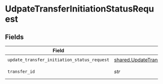 # UdpateTransferInitiationStatusRequest


## Fields

| Field                                                                                                        | Type                                                                                                         | Required                                                                                                     | Description                                                                                                  | Example                                                                                                      |
| ------------------------------------------------------------------------------------------------------------ | ------------------------------------------------------------------------------------------------------------ | ------------------------------------------------------------------------------------------------------------ | ------------------------------------------------------------------------------------------------------------ | ------------------------------------------------------------------------------------------------------------ |
| `update_transfer_initiation_status_request`                                                                  | [shared.UpdateTransferInitiationStatusRequest](../../models/shared/updatetransferinitiationstatusrequest.md) | :heavy_check_mark:                                                                                           | N/A                                                                                                          |                                                                                                              |
| `transfer_id`                                                                                                | *str*                                                                                                        | :heavy_check_mark:                                                                                           | The transfer ID.                                                                                             | XXX                                                                                                          |